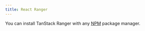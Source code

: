 ```yaml
---
title: React Ranger
---
```


You can install TanStack Ranger with any [NPM](https://npmjs.com) package manager.
